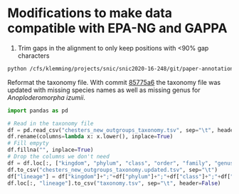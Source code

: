 # Modifications to make data compatible with EPA-NG and GAPPA

1. Trim gaps in the alignment to only keep positions with <90% gap characters

```bash
python /cfs/klemming/projects/snic/snic2020-16-248/git/paper-annotation/code/trim_gaps.py -i chesters_new_outgroups_aligned.fasta -o chesters_new_outgroups_aligned.trim0.9.fasta -f 0.9 > chesters_new_outgroups_aligned.trim0.9.log
```

Reformat the taxonomy file. With commit
[85775a6](https://github.com/insect-biome-atlas/paper-bioinformatic-methods/commit/85775a6a67398b642e9dff23086f5cd6878d6755)
the taxonomy file was updated with missing species names as well as missing
genus for _Anoploderomorpha izumii_.

```python
import pandas as pd

# Read in the taxonomy file
df = pd.read_csv("chesters_new_outgroups_taxonomy.tsv", sep="\t", header=0, index_col=0)
df.rename(columns=lambda x: x.lower(), inplace=True)
# Fill empyty
df.fillna("", inplace=True)
# Drop the columns we don't need
df = df.loc[:, ["kingdom", "phylum", "class", "order", "family", "genus", "species"]]
df.to_csv("chesters_new_outgroups_taxonomy.updated.tsv", sep="\t")
df["lineage"] = df["kingdom"]+";"+df["phylum"]+";"+df["class"]+";"+df["order"]+";"+df["family"]+";"+df["genus"]+";"+df["species"]
df.loc[:, "lineage"].to_csv("taxonomy.tsv", sep="\t", header=False)
```